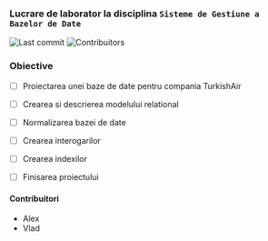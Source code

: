 ### Lucrare de laborator la disciplina `Sisteme de Gestiune a Bazelor de Date`

![Last commit](https://img.shields.io/github/last-commit/vlad-code-c/bd-companie-avia?style=for-the-badge)
![Contribuitors](https://img.shields.io/github/contributors/Vlad-code-c/bd-companie-avia?style=for-the-badge)  



### Obiective
- [ ] Proiectarea unei baze de date pentru compania TurkishAir
- [ ] Crearea si descrierea modelului relational
- [ ] Normalizarea bazei de date
- [ ] Crearea interogarilor
- [ ] Crearea indexilor
- [ ] Finisarea proiectului





#### Contribuitori
- Alex
- Vlad

